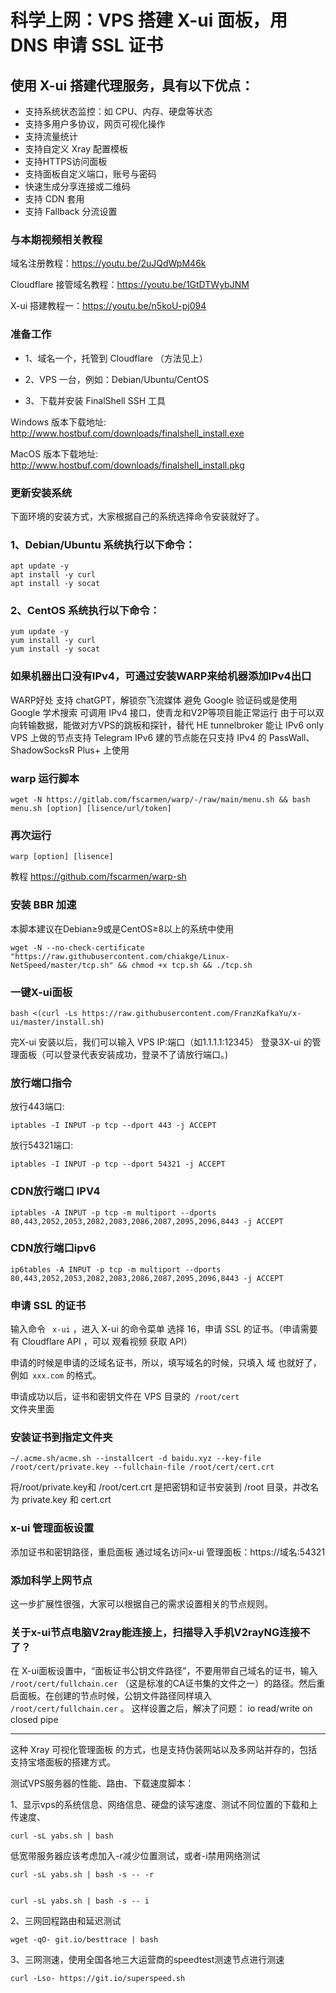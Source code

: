 # 科学上网：VPS 搭建 X-ui 面板，用 DNS 申请 SSL 证书

## 使用 X-ui 搭建代理服务，具有以下优点：

- 支持系统状态监控：如 CPU、内存、硬盘等状态
- 支持多用户多协议，网页可视化操作
- 支持流量统计
- 支持自定义 Xray 配置模板
- 支持HTTPS访问面板
- 支持面板自定义端口，账号与密码
- 快速生成分享连接或二维码
- 支持 CDN 套用
- 支持 Fallback 分流设置

### 与本期视频相关教程


域名注册教程：https://youtu.be/2uJQdWpM46k

Cloudflare 接管域名教程：https://youtu.be/1GtDTWybJNM

X-ui 搭建教程一：https://youtu.be/n5koU-pj094

### 准备工作

- 1、域名一个，托管到 Cloudflare （方法见上）

- 2、VPS 一台，例如：Debian/Ubuntu/CentOS

- 3、下载并安装 FinalShell SSH 工具

Windows 版本下载地址:
http://www.hostbuf.com/downloads/finalshell_install.exe

MacOS 版本下载地址:
http://www.hostbuf.com/downloads/finalshell_install.pkg

 

### 更新安装系统
下面环境的安装方式，大家根据自己的系统选择命令安装就好了。
### 1、Debian/Ubuntu 系统执行以下命令：
    apt update -y         
    apt install -y curl    
    apt install -y socat    
    
### 2、CentOS 系统执行以下命令：   

    yum update -y         
    yum install -y curl   
    yum install -y socat   
    
### 如果机器出口没有IPv4，可通过安装WARP来给机器添加IPv4出口
WARP好处
支持 chatGPT，解锁奈飞流媒体
避免 Google 验证码或是使用 Google 学术搜索
可调用 IPv4 接口，使青龙和V2P等项目能正常运行
由于可以双向转输数据，能做对方VPS的跳板和探针，替代 HE tunnelbroker
能让 IPv6 only VPS 上做的节点支持 Telegram
IPv6 建的节点能在只支持 IPv4 的 PassWall、ShadowSocksR Plus+ 上使用

### warp 运行脚本
```
wget -N https://gitlab.com/fscarmen/warp/-/raw/main/menu.sh && bash menu.sh [option] [lisence/url/token]
```
### 再次运行
```
warp [option] [lisence]
```
教程 https://github.com/fscarmen/warp-sh
### 安装 BBR 加速
 本脚本建议在Debian≥9或是CentOS≥8以上的系统中使用
 
    wget -N --no-check-certificate "https://raw.githubusercontent.com/chiakge/Linux-NetSpeed/master/tcp.sh" && chmod +x tcp.sh && ./tcp.sh
 
### 一键X-ui面板
```
bash <(curl -Ls https://raw.githubusercontent.com/FranzKafkaYu/x-ui/master/install.sh)
``` 
 
完X-ui 安装以后，我们可以输入 VPS IP:端口（如1.1.1.1:12345） 登录3X-ui 的管理面板（可以登录代表安装成功，登录不了请放行端口。)

###  放行端口指令
放行443端口:

    iptables -I INPUT -p tcp --dport 443 -j ACCEPT
  
放行54321端口:

    iptables -I INPUT -p tcp --dport 54321 -j ACCEPT

### CDN放行端口 IPV4

```# 放行 HTTP 和 HTTPS 端口
iptables -A INPUT -p tcp -m multiport --dports 80,443,2052,2053,2082,2083,2086,2087,2095,2096,8443 -j ACCEPT
```


### CDN放行端口ipv6


```# 放行 HTTP 和 HTTPS 端口
ip6tables -A INPUT -p tcp -m multiport --dports 80,443,2052,2053,2082,2083,2086,2087,2095,2096,8443 -j ACCEPT
```


### 申请 SSL 的证书

输入命令 <code> x-ui</code>  ，进入 X-ui 的命令菜单
选择 16，申请 SSL 的证书。（申请需要有 Cloudflare API ，可以 观看视频 获取 API）

申请的时候是申请的泛域名证书，所以，填写域名的时候，只填入 域 也就好了，例如<code>  xxx.com</code>  的格式。

申请成功以后，证书和密钥文件在 VPS 目录的<code> /root/cert </code>文件夹里面


### 安装证书到指定文件夹

```
~/.acme.sh/acme.sh --installcert -d baidu.xyz --key-file /root/cert/private.key --fullchain-file /root/cert/cert.crt
```
将/root/private.key和 /root/cert.crt 是把密钥和证书安装到 /root 目录，并改名为 private.key 和 cert.crt
###  x-ui 管理面板设置
添加证书和密钥路径，重启面板
通过域名访问x-ui 管理面板：https://域名:54321
 
### 添加科学上网节点
 这一步扩展性很强，大家可以根据自己的需求设置相关的节点规则。

### 关于x-ui节点电脑V2ray能连接上，扫描导入手机V2rayNG连接不了？
在 X-ui面板设置中，“面板证书公钥文件路径”，不要用带自己域名的证书，输入<code> /root/cert/fullchain.cer</code> （这是标准的CA证书集的文件之一）的路径。然后重启面板。在创建的节点时候，公钥文件路径同样填入 <code> /root/cert/fullchain.cer</code> 。
这样设置之后，解决了问题： io read/write on closed pipe

 ----------------
这种 Xray 可视化管理面板 的方式，也是支持伪装网站以及多网站并存的，包括支持宝塔面板的搭建方式。


测试VPS服务器的性能、路由、下载速度脚本：


1、显示vps的系统信息、网络信息、硬盘的读写速度、测试不同位置的下载和上传速度、

    curl -sL yabs.sh | bash   
   
   低宽带服务器应该考虑加入-r减少位置测试，或者-i禁用网络测试 

    curl -sL yabs.sh | bash -s -- -r
    

    curl -sL yabs.sh | bash -s -- i

   
2、三网回程路由和延迟测试

    wget -qO- git.io/besttrace | bash
   

3、三网测速，使用全国各地三大运营商的speedtest测速节点进行测速

    curl -Lso- https://git.io/superspeed.sh
    



